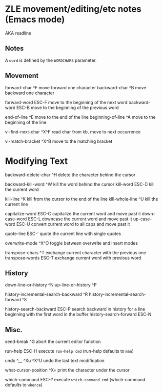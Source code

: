# ZLE movement/editing/etc notes (Emacs mode)
AKA readline


## Notes
A `word` is defined by the `WORDCHARS` parameter.


## Movement
forward-char   ^F  move forward one character
backward-char  ^B  move backward one character

forward-word   ESC-F  move to the beginning of the next word
backward-word  ESC-B  move to the beginning of the previous word

end-of-line        ^E  move to the end of the line
beginning-of-line  ^A  move to the beginning of the line

vi-find-next-char  ^X^F  read char from kb, move to next occurrence

vi-match-bracket  ^X^B  move to the matching bracket


# Modifying Text
backward-delete-char  ^H  delete the character behind the cursor

backward-kill-word  ^W     kill the word behind the cursor
kill-word           ESC-D  kill the current word

kill-line        ^K  kill from the cursor to the end of the line
kill-whole-line  ^U  kill the current line

capitalize-word  ESC-C  capitalize the current word and move past it
down-case-word   ESC-L  downcase the current word and move past it
up-case-word     ESC-U  convert current word to all caps and move past it

quote-line  ESC-'  quote the current line with single quotes

overwrite-mode  ^X^O  toggle between overwrite and insert modes

transpose-chars  ^T     exchange current character with the previous one
transpose-words  ESC-T  exchange current word with previous word


## History
down-line-or-history  ^N
up-line-or-history    ^P

history-incremental-search-backward  ^R
history-incremental-search-forward   ^S

history-search-backward  ESC-P  search backward in history for a line beginning with the first word in the buffer
history-search-forward   ESC-N


## Misc.
send-break  ^G  abort the current editor function

run-help  ESC-H  execute `run-help cmd` (run-help defaults to `man`)

undo  ^__ ^Xu ^X^U  undo the last text modification

what-cursor-position  ^X=  print the character under the cursor

which-command  ESC-?  execute `which-command cmd` (which-command defaults to `whence`)
